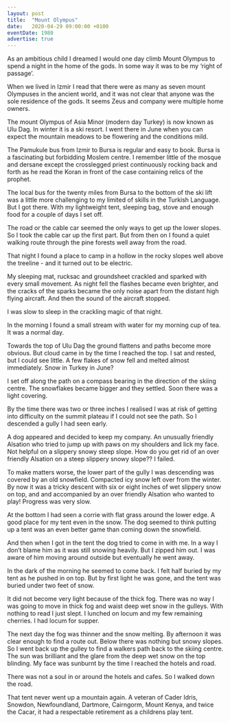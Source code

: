 ```yaml
---
layout: post
title:  "Mount Olympus"
date:   2020-04-29 09:00:00 +0100
eventDate: 1980
advertise: true
---
```


As an ambitious child I  dreamed I would one day climb Mount Olympus to spend a night in the home of the gods. In some way it was to be my ‘right of passage’.

When we lived in Izmir I read that there were as many as seven mount Olympuses in the ancient world, and it was not clear that anyone was the sole residence of the gods. It seems Zeus and company were multiple home owners.

The mount Olympus of Asia Minor (modern day Turkey) is now known as Ulu Dag. In winter it is a ski resort. I went there in June when you can expect the mountain meadows to be flowering and the conditions mild.

The Pamukule bus from Izmir to Bursa is regular and easy to book. Bursa is a fascinating but forbidding Moslem centre. I remember little of the mosque and dersane except the crosslegged priest continuously rocking back and forth as he read the Koran in front of the case containing relics of the prophet.

The local bus for the twenty miles from Bursa to the bottom of the ski lift was a little more challenging to my limited of skills in the Turkish Language. But I got there. With my lightweight tent, sleeping bag, stove and enough food for a couple of days I set off. 

The road or the cable car seemed the only ways to get up the lower slopes. So I took the cable car up the first part. But from then on I found a quiet walking route through the pine forests well away from the road. 

That night I found a place to camp in a  hollow in the rocky slopes well above the treeline - and it turned out to be electric.

My sleeping mat, rucksac and groundsheet crackled and sparked with every small movement. As night fell the flashes became even brighter, and the cracks of the sparks became the only noise apart from the distant high flying aircraft. And then the sound of the aircraft stopped.

I was slow to sleep in the crackling magic of that night.

In the morning I found a small stream with water for my morning cup of tea. It was a normal day.

Towards the top of Ulu Dag the ground flattens and paths become more obvious. But cloud came in by the time I reached the top. I sat and rested, but I could see little. A few flakes of snow fell and melted almost immediately. Snow in Turkey in June?

I set off along the path on a compass bearing in the direction of the skiing centre. The snowflakes became bigger and they settled. Soon there was a light covering. 

By the time there was two or three inches I realised I was at risk of getting into difficulty on the summit plateau if I could not see the path. So I descended a gully I had seen early. 

A dog appeared and decided to keep my company. An unusually friendly Alsation who tried to jump up with paws on my shoulders and lick my face. Not helpful on a slippery snowy steep slope. How do you get rid of an over friendly Alsation on a steep slippery snowy slope?? I failed.

To make matters worse, the lower part of the gully I was descending was covered by an old snowfield. Compacted icy snow left over from the winter. By now it was a tricky descent with six or eight inches of wet slippery snow on top, and and accompanied by an over friendly Alsation who wanted to play! Progress was very slow.

At the bottom I had seen a corrie with flat grass around the lower edge. A good place for my tent even in the snow. The dog seemed to think putting up a tent was an even better game than coming down the snowfield.

And then when I got in the tent the dog tried to come in with me. In a way I don’t blame him as it was still snowing heavily. But I zipped him out. I was aware of him moving around outside but eventually he went away.

In the dark of the morning he seemed to come back. I felt half buried by my tent as he pushed in on top. But by first light he was gone, and the tent was buried under two feet of snow.

It did not become very light because of the thick fog. There was no way I was going to move in thick fog and waist deep wet snow in the gulleys. With nothing to read I just slept. I lunched on locum and my few remaining cherries. I had locum for supper.

The next day the fog was thinner and the snow melting. By afternoon it was clear enough to find a route out. Below there was nothing but snowy slopes. So I went back up the gulley to find a walkers path back to the skiing centre. The sun was brilliant and the glare from the deep wet snow on the top blinding. My face was sunburnt by the time I reached the hotels and road.

There was not a soul in or around the hotels and cafes. So I walked down the road.

That tent never went up a mountain again. A veteran of Cader Idris, Snowdon, Newfoundland, Dartmore, Cairngorm, Mount Kenya, and twice the Cacar, it had a respectable retirement as a childrens play tent. 



